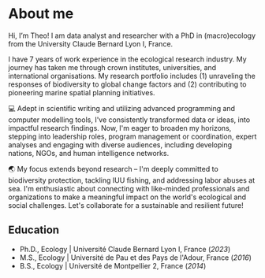 <h1>About me </h1>

Hi, I’m Theo! I am data analyst and researcher with a PhD in (macro)ecology from the University Claude Bernard Lyon I, France.  

I have 7 years of work experience in the ecological research industry. My journey has taken me through crown institutes, universities, and international organisations. My research portfolio includes (1) unraveling the responses of biodiversity to global change factors and (2) contributing to pioneering marine spatial planning initiatives.

💻 Adept in scientific writing and utilizing advanced programming and computer modelling tools, I've consistently transformed data or ideas, into impactful research findings. Now, I'm eager to broaden my horizons, stepping into leadership roles, program management or coordination, expert analyses and engaging with diverse audiences, including developing nations, NGOs, and human intelligence networks.

🌏 My focus extends beyond research – I'm deeply committed to biodiversity protection, tackling IUU fishing, and addressing labor abuses at sea. I'm enthusiastic about connecting with like-minded professionals and organizations to make a meaningful impact on the world's ecological and social challenges. Let's collaborate for a sustainable and resilient future!

## Education 
- Ph.D., Ecology | Université Claude Bernard Lyon I, France (_2023_)
- M.S., Ecology | Université de Pau et des Pays de l'Adour, France (_2016_)
- B.S., Ecology | Université de Montpellier 2, France (_2014_)